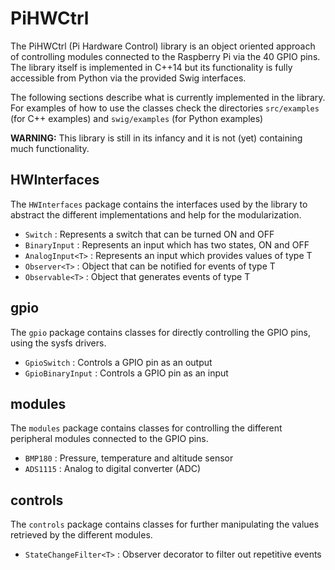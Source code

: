 PiHWCtrl
========

The PiHWCtrl (Pi Hardware Control) library is an object oriented approach of
controlling modules connected to the Raspberry Pi via the 40 GPIO pins. The
library itself is implemented in C++14 but its functionality is fully accessible
from Python via the provided Swig interfaces.

The following sections describe what is currently implemented in the library.
For examples of how to use the classes check the directories `src/examples` (for
C++ examples) and `swig/examples` (for Python examples)

**WARNING:** This library is still in its infancy and it is not (yet) containing
much functionality.


HWInterfaces
------------

The `HWInterfaces` package contains the interfaces used by the library to
abstract the different implementations and help for the modularization.

- `Switch` : Represents a switch that can be turned ON and OFF
- `BinaryInput` : Represents an input which has two states, ON and OFF
- `AnalogInput<T>` : Represents an input which provides values of type T
- `Observer<T>` : Object that can be notified for events of type T
- `Observable<T>` : Object that generates events of type T


gpio
----

The `gpio` package contains classes for directly controlling the GPIO pins,
using the sysfs drivers.

- `GpioSwitch` : Controls a GPIO pin as an output
- `GpioBinaryInput` : Controls a GPIO pin as an input


modules
-------

The `modules` package contains classes for controlling the different peripheral
modules connected to the GPIO pins.

- `BMP180` : Pressure, temperature and altitude sensor
- `ADS1115` : Analog to digital converter (ADC)

controls
--------

The `controls` package contains classes for further manipulating the values
retrieved by the different modules.

- `StateChangeFilter<T>` : Observer decorator to filter out repetitive events